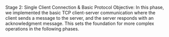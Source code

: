 Stage 2: Single Client Connection & Basic Protocol
Objective:
In this phase, we implemented the basic TCP client-server communication where the client sends a message to the server, and the server responds with an acknowledgment message. This sets the foundation for more complex operations in the following phases.
